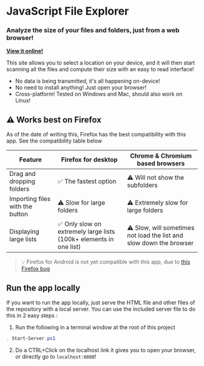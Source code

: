 # JavaScript File Explorer

### Analyze the size of your files and folders, just from a web browser!

**[View it online!](https://fileexplorer.🦊💻.ws/)**

This site allows you to select a location on your device, and it will then start scanning all the files and compute their size with an easy to read interface!

- No data is being transmitted, it's all happening on-device!
- No need to install anything! Just open your browser!
- Cross-platform! Tested on Windows and Mac, should also work on Linux!

## ⚠️ Works best on Firefox
As of the date of writing this, Firefox has the best compatibility with this app. See the compatibility table below

| Feature                         | Firefox for desktop                                                           | Chrome & Chromium based browsers                                  |
|---------------------------------|-------------------------------------------------------------------|-------------------------------------------------------------------|
| Drag and dropping folders       | ✅ The fastest option                                              | ⚠️ Will not show the subfolders                                    |
| Importing files with the button | ⚠️ Slow for large folders                                          | ⚠️ Extremely slow for large folders                                |
| Displaying large lists          | ✅ Only slow on extremely large lists (100k+ elements in one list) | ⚠️ Slow, will sometimes not load the list and slow down the browser |

> 💡 Firefox for Android is not yet compatible with this app, due to [this Firefox bug](https://bugzilla.mozilla.org/show_bug.cgi?id=1973726)

## Run the app locally

If you want to run the app locally, just serve the HTML file and other files of the repository with a local server. You can use the included server file to do this in 2 easy steps :

1. Run the following in a terminal window at the root of this project

```ps1
. Start-Server.ps1
```

2. Do a CTRL+Click on the localhost link it gives you to open your browser, or directly go to `localhost:8080`!